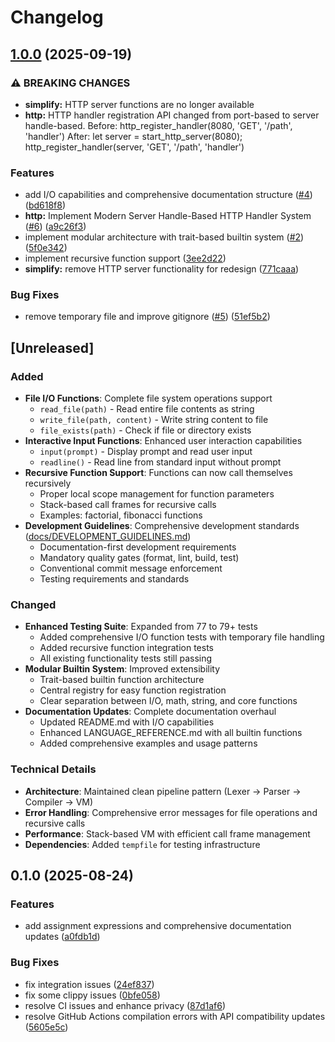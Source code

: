# Changelog

## [1.0.0](https://github.com/elsonwu/jing-lang/compare/v0.1.0...v1.0.0) (2025-09-19)


### ⚠ BREAKING CHANGES

* **simplify:** HTTP server functions are no longer available
* **http:** HTTP handler registration API changed from port-based to server handle-based. Before: http_register_handler(8080, 'GET', '/path', 'handler') After: let server = start_http_server(8080); http_register_handler(server, 'GET', '/path', 'handler')

### Features

* add I/O capabilities and comprehensive documentation structure ([#4](https://github.com/elsonwu/jing-lang/issues/4)) ([bd618f8](https://github.com/elsonwu/jing-lang/commit/bd618f800d7fc6d192f15e8d823b92d771aacf4f))
* **http:** Implement Modern Server Handle-Based HTTP Handler System ([#6](https://github.com/elsonwu/jing-lang/issues/6)) ([a9c26f3](https://github.com/elsonwu/jing-lang/commit/a9c26f3ca54db532782034abbf38ebf3eee81f78))
* implement modular architecture with trait-based builtin system ([#2](https://github.com/elsonwu/jing-lang/issues/2)) ([5f0e342](https://github.com/elsonwu/jing-lang/commit/5f0e3423fedb527f308122770da318aca38d8102))
* implement recursive function support ([3ee2d22](https://github.com/elsonwu/jing-lang/commit/3ee2d22063e94ae3f7a2ab09ad965849076eed07))
* **simplify:** remove HTTP server functionality for redesign ([771caaa](https://github.com/elsonwu/jing-lang/commit/771caaae0b8387033ef161dcd7cc14e8b804dfb7))


### Bug Fixes

* remove temporary file and improve gitignore ([#5](https://github.com/elsonwu/jing-lang/issues/5)) ([51ef5b2](https://github.com/elsonwu/jing-lang/commit/51ef5b22cfd04c9f22a6b9d66cf5e00df759bab1))

## [Unreleased]

### Added
- **File I/O Functions**: Complete file system operations support
  - `read_file(path)` - Read entire file contents as string
  - `write_file(path, content)` - Write string content to file
  - `file_exists(path)` - Check if file or directory exists
- **Interactive Input Functions**: Enhanced user interaction capabilities
  - `input(prompt)` - Display prompt and read user input
  - `readline()` - Read line from standard input without prompt
- **Recursive Function Support**: Functions can now call themselves recursively
  - Proper local scope management for function parameters
  - Stack-based call frames for recursive calls
  - Examples: factorial, fibonacci functions
- **Development Guidelines**: Comprehensive development standards ([docs/DEVELOPMENT_GUIDELINES.md](docs/DEVELOPMENT_GUIDELINES.md))
  - Documentation-first development requirements
  - Mandatory quality gates (format, lint, build, test)
  - Conventional commit message enforcement
  - Testing requirements and standards

### Changed
- **Enhanced Testing Suite**: Expanded from 77 to 79+ tests
  - Added comprehensive I/O function tests with temporary file handling
  - Added recursive function integration tests
  - All existing functionality tests still passing
- **Modular Builtin System**: Improved extensibility
  - Trait-based builtin function architecture
  - Central registry for easy function registration
  - Clear separation between I/O, math, string, and core functions
- **Documentation Updates**: Complete documentation overhaul
  - Updated README.md with I/O capabilities
  - Enhanced LANGUAGE_REFERENCE.md with all builtin functions
  - Added comprehensive examples and usage patterns

### Technical Details
- **Architecture**: Maintained clean pipeline pattern (Lexer → Parser → Compiler → VM)
- **Error Handling**: Comprehensive error messages for file operations and recursive calls
- **Performance**: Stack-based VM with efficient call frame management
- **Dependencies**: Added `tempfile` for testing infrastructure

## 0.1.0 (2025-08-24)


### Features

* add assignment expressions and comprehensive documentation updates ([a0fdb1d](https://github.com/elsonwu/jing-lang/commit/a0fdb1d3a4d459bd2d0e7f4b494c4e1d2c493c0d))


### Bug Fixes

* fix integration issues ([24ef837](https://github.com/elsonwu/jing-lang/commit/24ef8373b9ae1e1528d91a630d8873df4a3be53e))
* fix some clippy issues ([0bfe058](https://github.com/elsonwu/jing-lang/commit/0bfe05880277ba0c13144886ae688e22d38ea62a))
* resolve CI issues and enhance privacy ([87d1af6](https://github.com/elsonwu/jing-lang/commit/87d1af6d225ca635e03fc71c20b1633242426c13))
* resolve GitHub Actions compilation errors with API compatibility updates ([5605e5c](https://github.com/elsonwu/jing-lang/commit/5605e5cf0f7c7514927255708c434270eb09f8d4))
